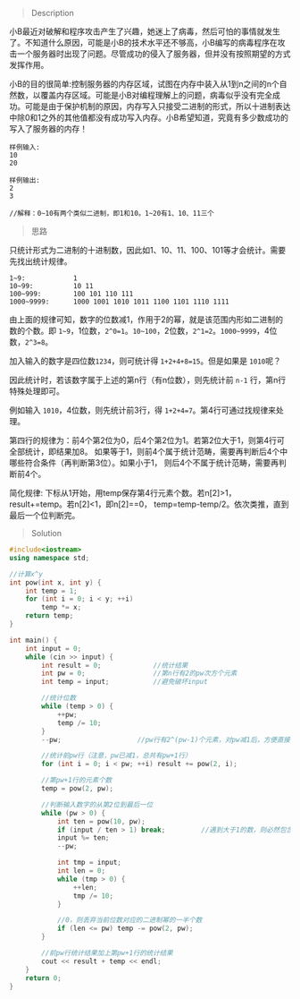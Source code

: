 > Description

小B最近对破解和程序攻击产生了兴趣，她迷上了病毒，然后可怕的事情就发生了。不知道什么原因，可能是小B的技术水平还不够高，小B编写的病毒程序在攻击一个服务器时出现了问题。尽管成功的侵入了服务器，但并没有按照期望的方式发挥作用。

小B的目的很简单:控制服务器的内存区域，试图在内存中装入从1到n之间的n个自然数，以覆盖内存区域。可能是小B对编程理解上的问题，病毒似乎没有完全成功。可能是由于保护机制的原因，内存写入只接受二进制的形式，所以十进制表达中除0和1之外的其他值都没有成功写入内存。小B希望知道，究竟有多少数成功的写入了服务器的内存！

```
样例输入:
10
20

样例输出:
2
3

//解释：0~10有两个类似二进制，即1和10。1~20有1、10、11三个
```

> 思路

只统计形式为二进制的十进制数，因此如1、10、11、100、101等才会统计。需要先找出统计规律。

```
1~9:            1
10~99:          10 11
100~999:        100 101 110 111
1000~9999:      1000 1001 1010 1011 1100 1101 1110 1111
```

由上面的规律可知，数字的位数减1，作用于2的幂，就是该范围内形如二进制的数的个数。即
`1~9`，1位数，`2^0=1`。`10~100`，2位数，`2^1=2`。`1000~9999`，4位数，`2^3=8`。

加入输入的数字是四位数`1234`，则可统计得 `1+2+4+8=15`。但是如果是 `1010`呢？

因此统计时，若该数字属于上述的第n行（有n位数），则先统计前 `n-1` 行，第n行特殊处理即可。

例如输入 `1010`，4位数，则先统计前3行，得 `1+2+4=7`。第4行可通过找规律来处理。

第四行的规律为：前4个第2位为0，后4个第2位为1。若第2位大于1，则第4行可全部统计，即结果加8。
如果等于1，则前4个属于统计范畴，需要再判断后4个中哪些符合条件（再判断第3位）。如果小于1，
则后4个不属于统计范畴，需要再判断前4个。

简化规律: 下标从1开始，用temp保存第4行元素个数。若n[2]>1，result+=temp。若n[2]<1，即n[2]==0，
temp=temp-temp/2。依次类推，直到最后一个位判断完。

> Solution

```C++
#include<iostream>
using namespace std;

//计算x^y
int pow(int x, int y) {
	int temp = 1;
	for (int i = 0; i < y; ++i)
		temp *= x;
	return temp;
}

int main() {
	int input = 0;
	while (cin >> input) {
		int result = 0;             //统计结果
		int pw = 0;                 //第n行有2的pw次方个元素
		int temp = input;           //避免破坏input

        //统计位数
		while (temp > 0) {
			++pw;
			temp /= 10;
		}
		--pw;                   //pw行有2^(pw-1)个元素，对pw减1后，方便直接使用2^pw

        //统计前pw行（注意，pw已减1，总共有pw+1行）
		for (int i = 0; i < pw; ++i) result += pow(2, i);

        //第pw+1行的元素个数
		temp = pow(2, pw);

        //判断输入数字的从第2位到最后一位
		while (pw > 0) {
			int ten = pow(10, pw);
			if (input / ten > 1) break;         //遇到大于1的数，则必然包含1xx或0xx
			input %= ten;
			--pw;

			int tmp = input;
			int len = 0;
			while (tmp > 0) {
				++len;
				tmp /= 10;
			}

            //0，则丢弃当前位数对应的二进制幂的一半个数
			if (len <= pw) temp -= pow(2, pw);
		}

        //前pw行统计结果加上第pw+1行的统计结果
		cout << result + temp << endl;
	}
	return 0;
}
```